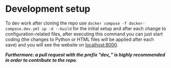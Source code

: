 <h1>Development setup</h1>

To dev work after cloning the repo use `docker compose -f docker-compose.dev.yml up -d --build` for the initial setup and after each change to 
configuration-related files, after executing this command you can just start coding (the changes to Python or HTML files will be applied after each save) 
and you will see the website on [localhost:8000](http://localhost:8000). 

***Furthermore: a pull request with the prefix "dev_" is highly recommended in order to contribute to the repo.***
